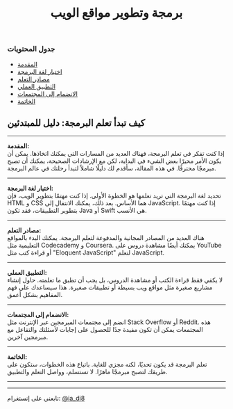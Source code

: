 
<html lang="ar">
<head>
<meta charset="UTF-8">
<meta name="viewport" content="width=device-width, initial-scale=1.0">

</head>
<body>
<header>
<h1>برمجة وتطوير مواقع الويب</h1>
</header>

<div class="container">
<div class="post">

<h3>جدول المحتويات</h3>
<ul>
<li><a href="#intro">المقدمة</a></li>
<li><a href="#choose-language">اختيار لغة البرمجة</a></li>
<li><a href="#resources">مصادر التعلم</a></li>
<li><a href="#practical-application">التطبيق العملي</a></li>
<li><a href="#community">الانضمام إلى المجتمعات</a></li>
<li><a href="#conclusion">الخاتمة</a></li>
</ul>

<h2>كيف تبدأ تعلم البرمجة: دليل للمبتدئين</h2>

<hr>

<p id="intro"><strong>المقدمة:</strong><br>
إذا كنت تفكر في تعلم البرمجة، فهناك العديد من المسارات التي يمكنك اتخاذها. يمكن أن يكون الأمر محيرًا بعض الشيء في البداية، لكن مع الإرشادات الصحيحة، يمكنك أن تصبح مبرمجًا محترفًا. في هذه المقالة، سأقدم لك دليلًا شاملاً لتبدأ رحلتك في عالم البرمجة.</p>

<hr>
          
<p id="choose-language"><strong>اختيار لغة البرمجة:</strong><br>
تحديد لغة البرمجة التي تريد تعلمها هو الخطوة الأولى. إذا كنت مهتمًا بتطوير الويب، فإن HTML و CSS هما الأساس. بعد ذلك، يمكنك الانتقال إلى JavaScript. إذا كنت مهتمًا بتطوير التطبيقات، فقد تكون Java أو Swift هي الأنسب.</p>
   
<hr>
         
<p id="resources"><strong> مصادر التعلم:</strong><br>
هناك العديد من المصادر المجانية والمدفوعة لتعلم البرمجة. يمكنك البدء بالمواقع التعليمية مثل Codecademy و Coursera. يمكنك أيضًا مشاهدة دروس على YouTube أو قراءة كتب مثل "Eloquent JavaScript" لتعلم JavaScript.</p>
   
<hr>
         
<p id="practical-application"><strong>التطبيق العملي:</strong><br>
لا يكفي فقط قراءة الكتب أو مشاهدة الدروس، بل يجب أن تطبق ما تعلمته. حاول إنشاء مشاريع صغيرة مثل مواقع ويب بسيطة أو تطبيقات صغيرة. هذا سيساعدك على فهم المفاهيم بشكل أعمق.</p>
    
<hr>
        
<p id="community"><strong>الانضمام إلى المجتمعات:</strong><br>
انضم إلى مجتمعات المبرمجين عبر الإنترنت مثل Stack Overflow أو Reddit. هذه المجتمعات يمكن أن تكون مفيدة جدًا للحصول على إجابات لأسئلتك والتفاعل مع مبرمجين آخرين.</p>
      
<hr>
      
<p id="conclusion"><strong>الخاتمة:</strong><br>
تعلم البرمجة قد يكون تحديًا، لكنه مجزي للغاية. باتباع هذه الخطوات، ستكون على طريقك لتصبح مبرمجًا ماهرًا. لا تستسلم، وواصل التعلم والتطبيق.</p>
</div>
</div>

<hr>
<hr>

<div class="footer">
<p>تابعني على إنستغرام: <a href="https://www.instagram.com/ia_di8" target="_blank">@ia_di8</a></p>
</div>

</body>
</html>
